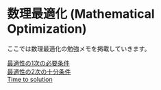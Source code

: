 # 数理最適化 (Mathematical Optimization)

ここでは数理最適化の勉強メモを掲載していきます。

[最適性の1次の必要条件](/mo/first.md)  
[最適性の2次の十分条件](/mo/second.md)  
[Time to solution](/mo/tts.md)  